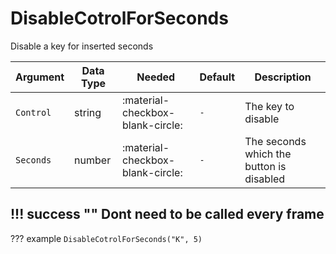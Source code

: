 # DisableCotrolForSeconds
Disable a key for inserted seconds

| Argument              | Data Type                            | Needed                    | Default         | Description
| ----------------------| ------------------------------------ | ------------------------- |-----------------|-------------
| `Control`                | string | :material-checkbox-blank-circle: | `-` | The key to disable
| `Seconds`                | number | :material-checkbox-blank-circle: | `-` | The seconds which the button is disabled

!!! success ""
    Dont need to be called every frame
---
??? example
    ```
    DisableCotrolForSeconds("K", 5)
    ```